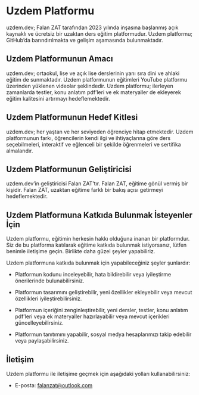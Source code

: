 # Uzdem Platformu

uzdem.dev; Falan ZAT tarafından 2023 yılında inşasına başlanmış açık kaynaklı ve ücretsiz bir uzaktan ders eğitim platformudur. Uzdem platformu; GitHub’da barındırılmakta ve gelişim aşamasında bulunmaktadır.

## Uzdem Platformunun Amacı

uzdem.dev; ortaokul, lise ve açık lise derslerinin yanı sıra dini ve ahlaki eğitim de sunmaktadır. Uzdem platformunun eğitimleri YouTube platformu üzerinden yüklenen videolar şeklindedir. Uzdem platformu; ilerleyen zamanlarda testler, konu anlatım pdf’leri ve ek materyaller de ekleyerek eğitim kalitesini artırmayı hedeflemektedir.

## Uzdem Platformunun Hedef Kitlesi

uzdem.dev; her yaştan ve her seviyeden öğrenciye hitap etmektedir. Uzdem platformunun farkı, öğrencilerin kendi ilgi ve ihtiyaçlarına göre ders seçebilmeleri, interaktif ve eğlenceli bir şekilde öğrenmeleri ve sertifika almalarıdır.

## Uzdem Platformunun Geliştiricisi

uzdem.dev’in geliştiricisi Falan ZAT’tır. Falan ZAT, eğitime gönül vermiş bir kişidir. Falan ZAT, uzaktan eğitime farklı bir bakış açısı getirmeyi hedeflemektedir.

## Uzdem Platformuna Katkıda Bulunmak İsteyenler İçin

Uzdem platformu, eğitimin herkesin hakkı olduğuna inanan bir platformdur. Siz de bu platforma katılarak eğitime katkıda bulunmak istiyorsanız, lütfen benimle iletişime geçin. Birlikte daha güzel şeyler yapabiliriz.

Uzdem platformuna katkıda bulunmak için yapabileceğiniz şeyler şunlardır:

- Platformun kodunu inceleyebilir, hata bildirebilir veya iyileştirme önerilerinde bulunabilirsiniz.

- Platformun tasarımını geliştirebilir, yeni özellikler ekleyebilir veya mevcut özellikleri iyileştirebilirsiniz.

- Platformun içeriğini zenginleştirebilir, yeni dersler, testler, konu anlatım pdf’leri veya ek materyaller hazırlayabilir veya mevcut içerikleri güncelleyebilirsiniz.

- Platformun tanıtımını yapabilir, sosyal medya hesaplarımızı takip edebilir veya paylaşabilirsiniz.

## İletişim

Uzdem platformu ile iletişime geçmek için aşağıdaki yolları kullanabilirsiniz:

- E-posta: falanzat@outlook.com





